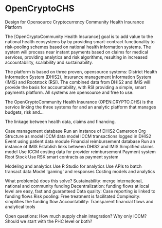 # OpenCryptoCHS
Design for Opensource Cryptocurrency Community Health Insurance Platform

The [OpenCryptoCommunity Health Insurance] goal is to add value to the national health ecosystems by by providing smart-contract functionality to risk-pooling schemes based on national health information systems.  The system will process near instant payments based on claims for medical services, providing analytics and risk algorithms, resulting in increased accountability, scalability and sustainability.

The platform is based on three proven, opensource systems: District Health Information System (DHIS2), Insurance management Information System (IMIS) and Rootstock (RSI).  The combined data from DHIS2 and IMIS will provide the basis for accountability, with RSI providing a simple, smart payments platform.  All systems are opensource and free to use.  

The OpenCryptoCommunity Health Insurance (OPEN.CRYPTO.CHS) is the service linking the three systems for  and an analytic platform that manages budgets, risk and...

The linkage between health data, claims and financing. 

Case management database
    Run an instance of DHIS2 
    Cameroon Org Structure as model
    ICCM data model
    ICCM transactions logged in DHIS2 Event using patient data module
Financial reimbursement database
    Run an instance of IMIS 
    Establish links between DHIS2 and IMIS
    Simplified claims model
    Use ICCM costing data for provider reimbursement
Payment system    
    Root Stock
    Use RSK smart contracts as payment system
    
Modeling and analytics
    Use R Studio for analytics
    Use APIs to batch transact data
    Model 'gaming' and responses
    Costing models and analytics


What problem(s) does this solve?
    Sustainability: merge international, national and community funding
    Decentralization: funding flows at local level are easy, fast and guaranteed
    Data quality: Case reporting is linked to funding flows 
    Risk pooling: Free treatment is facilitated
    Complexity: simplifies the funding flow
    Accountability: Transparent financial flows and analytical tools
    
    
    
Open questions:
    How much supply chain integration?
    Why only iCCM?  Should we start with the PHC level or both?     
    

    
